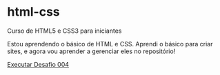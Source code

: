 # html-css
 
 Curso de HTML5 e CSS3 para iniciantes

 Estou aprendendo o básico de HTML e CSS. Aprendi o básico para criar sites, e agora vou aprender a gerenciar eles no repositório!



 <a href="https://sublinhe.github.io/html-css1/exercícios/ex026/mq004/index"> Executar Desafio 004</a>

